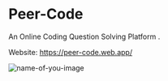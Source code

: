 # Peer-Code
An Online Coding Question Solving Platform .


Website:  https://peer-code.web.app/

![name-of-you-image](https://ibb.co/d0YLhpX)

